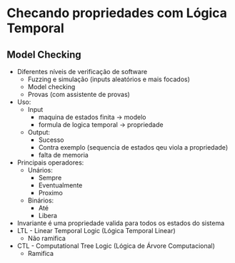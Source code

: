# Checando propriedades com Lógica Temporal

## Model Checking
 
- Diferentes níveis de verificação de software 
    - Fuzzing e simulação (inputs aleatórios e mais focados)
    - Model checking
    - Provas (com assistente de provas)
- Uso:
    - Input
        - maquina de estados finita -> modelo
        - formula de logica temporal -> propriedade
    - Output:
        - Sucesso
        - Contra exemplo (sequencia de estados qeu viola a propriedade)
        - falta de memoria
- Principais operadores:
    - Unários:
        - Sempre
        - Eventualmente
        - Proximo
    - Binários:
        - Até
        - Libera
- Invariante é uma propriedade valida para todos os estados do sistema
- LTL - Linear Temporal Logic (Lógica Temporal Linear)
    - Não ramifica
- CTL - Computational Tree Logic (Lógica de Árvore Computacional)
    - Ramifica